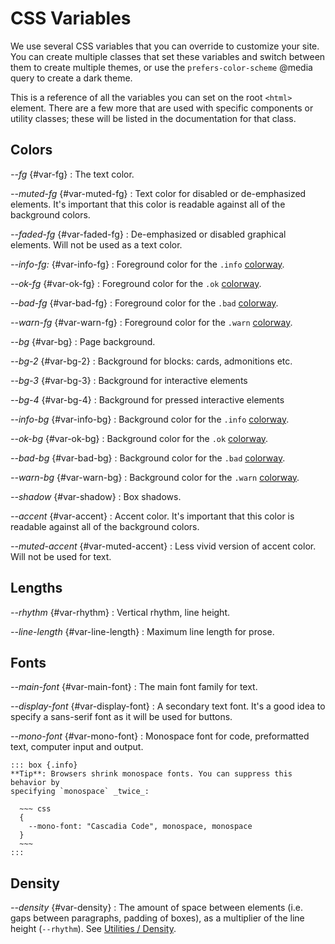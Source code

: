 
# CSS Variables

We use several CSS variables that you can override to customize your site. You
can create multiple classes that set these variables and switch between them to
create multiple themes, or use the `prefers-color-scheme` @media query to
create a dark theme.

This is a reference of all the variables you can set on the root `<html>`
element. There are a few more that are used with specific components or utility
classes; these will be listed in the documentation for that class.

## Colors

<dfn>--fg</dfn> {#var-fg}
:   The text color.

<dfn>--muted-fg</dfn> {#var-muted-fg}
:   Text color for disabled or de-emphasized elements. It's important that this
    color is readable against all of the background colors.

<dfn>--faded-fg</dfn> {#var-faded-fg}
:   De-emphasized or disabled graphical elements. Will not be used as a text color.

<dfn>--info-fg:</dfn> {#var-info-fg}
:   Foreground color for the `.info` [colorway][].

<dfn>--ok-fg</dfn> {#var-ok-fg}
:   Foreground color for the `.ok` [colorway][].

<dfn>--bad-fg</dfn> {#var-bad-fg}
:   Foreground color for the `.bad` [colorway][].

<dfn>--warn-fg</dfn> {#var-warn-fg}
:   Foreground color for the `.warn` [colorway][].

<dfn>--bg</dfn> {#var-bg}
:   Page background.

<dfn>--bg-2</dfn> {#var-bg-2}
:   Background for blocks: cards, admonitions etc.

<dfn>--bg-3</dfn> {#var-bg-3}
:   Background for interactive elements


<dfn>--bg-4</dfn> {#var-bg-4}
:   Background for pressed interactive elements

<dfn>--info-bg</dfn> {#var-info-bg}
:   Background color for the `.info` [colorway][].

<dfn>--ok-bg</dfn> {#var-ok-bg}
:   Background color for the `.ok` [colorway][].

<dfn>--bad-bg</dfn> {#var-bad-bg}
:   Background color for the `.bad` [colorway][].

<dfn>--warn-bg</dfn> {#var-warn-bg}
:   Background color for the `.warn` [colorway][].

<dfn>--shadow</dfn> {#var-shadow}
:   Box shadows.

<dfn>--accent</dfn> {#var-accent}
:   Accent color. It's important that this
    color is readable against all of the background colors.

<dfn>--muted-accent</dfn> {#var-muted-accent}
:   Less vivid version of accent color. Will not be used for text.


## Lengths

<dfn>--rhythm</dfn> {#var-rhythm}
:   Vertical rhythm, line height.

<dfn>--line-length</dfn> {#var-line-length}
:   Maximum line length for prose.

## Fonts

<dfn>--main-font</dfn> {#var-main-font}
:   The main font family for text.

<dfn>--display-font</dfn> {#var-display-font}
:   A secondary text font. It's a good idea to specify a sans-serif font as it
    will be used for buttons.

<dfn>--mono-font</dfn> {#var-mono-font}
:   Monospace font for code, preformatted text, computer input and output.

    ::: box {.info}
    **Tip**: Browsers shrink monospace fonts. You can suppress this behavior by
    specifying `monospace` _twice_:

      ~~~ css
      {
        --mono-font: "Cascadia Code", monospace, monospace
      }
      ~~~
    :::

## Density

<dfn>--density</dfn> {#var-density}
:   The amount of space between elements (i.e. gaps between paragraphs, padding
    of boxes), as a multiplier of the line height (`--rhythm`). See
    [Utilities / Density](/docs/util#density).


[colorway]: /docs/colorways
